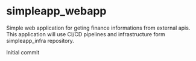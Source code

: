 # simpleapp_webapp
Simple web application for geting finance informations from external apis. This application will use CI/CD pipelines and infrastructure form simpleapp_infra repository.

Initial commit
